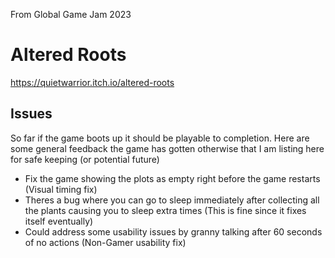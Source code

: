 From Global Game Jam 2023

# Altered Roots

https://quietwarrior.itch.io/altered-roots

## Issues
So far if the game boots up it should be playable to completion. Here are some general feedback the game has gotten otherwise that I am listing here for safe keeping (or potential future)

* Fix the game showing the plots as empty right before the game restarts (Visual timing fix)
* Theres a bug where you can go to sleep immediately after collecting all the plants causing you to sleep extra times (This is fine since it fixes itself eventually)
* Could address some usability issues by granny talking after 60 seconds of no actions (Non-Gamer usability fix) 

